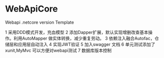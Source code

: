 # WebApiCore
Webapi .netcore version Template

1 采用DDD模式开发，充血模型
2 添加Dapper扩展，默认实现增删改查基本操作。利用AutoMapper 做实体转换，减少重复劳动。
3 依赖注入融合Autofac，仓储层和应用层自动注入
4 实现JWT验证
5  加入swagger 文档
6  单元测试添加了xunit,MyMvc 可以方便对webapi测试
7  数据库版本控制
